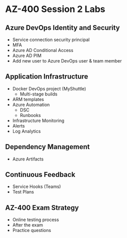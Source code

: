 # AZ-400 Session 2 Labs

## Azure DevOps Identity and Security

* Service connection security principal
* MFA
* Azure AD Conditional Access
* Azure AD PIM
* Add new user to Azure DevOps user & team member

## Application Infrastructure

* Docker DevOps project (MyShuttle)
  * Multi-stage builds
* ARM templates
* Azure Automation
  * DSC
  * Runbooks
* Infrastructure Monitoring
* Alerts
* Log Analytics

## Dependency Management

* Azure Artifacts

## Continuous Feedback

* Service Hooks (Teams)
* Test Plans

## AZ-400 Exam Strategy

* Online testing process
* After the exam
* Practice questions
